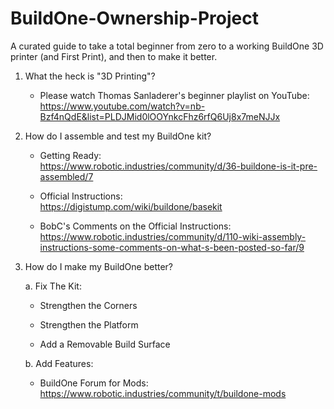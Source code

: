 # BuildOne-Ownership-Project
A curated guide to take a total beginner from zero to a working BuildOne 3D printer (and First Print), and then to make it better.

1.  What the heck is "3D Printing"?

    - Please watch Thomas Sanladerer's beginner playlist on YouTube:  
      https://www.youtube.com/watch?v=nb-Bzf4nQdE&list=PLDJMid0lOOYnkcFhz6rfQ6Uj8x7meNJJx

2.  How do I assemble and test my BuildOne kit?

    - Getting Ready:  
      https://www.robotic.industries/community/d/36-buildone-is-it-pre-assembled/7

    - Official Instructions:  
      https://digistump.com/wiki/buildone/basekit
    
    - BobC's Comments on the Official Instructions:  
      https://www.robotic.industries/community/d/110-wiki-assembly-instructions-some-comments-on-what-s-been-posted-so-far/9

3.  How do I make my BuildOne better?

    a. Fix The Kit:
    
     - Strengthen the Corners
    
     - Strengthen the Platform
    
     - Add a Removable Build Surface
    
    b. Add Features:
    
     - BuildOne Forum for Mods:  
        https://www.robotic.industries/community/t/buildone-mods
    
    
